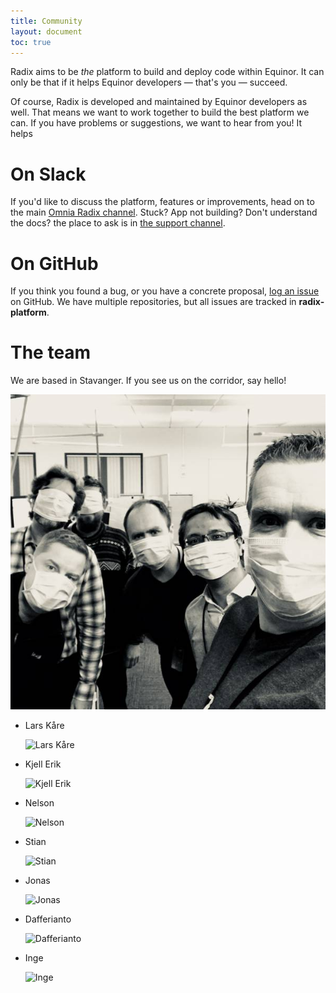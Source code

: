 ```yaml
---
title: Community
layout: document
toc: true
---
```


Radix aims to be _the_ platform to build and deploy code within Equinor. It can only be that if it helps Equinor developers — that's you — succeed.

Of course, Radix is developed and maintained by Equinor developers as well. That means we want to work together to build the best platform we can. If you have problems or suggestions, we want to hear from you! It helps

# On Slack

If you'd like to discuss the platform, features or improvements, head on to the main [Omnia Radix channel](https://equinor.slack.com/messages/C8U7XGGAJ). Stuck? App not building? Don't understand the docs? the place to ask is in [the support channel](https://equinor.slack.com/messages/CBKM6N2JY).

# On GitHub

If you think you found a bug, or you have a concrete proposal, [log an issue](https://github.com/Statoil/radix-platform/issues) on GitHub. We have multiple repositories, but all issues are tracked in **radix-platform**.

# The team

We are based in Stavanger. If you see us on the corridor, say hello!

![Radix Team](images/radix-team.jpg)

- Lars Kåre

  ![Lars Kåre](https://ca.slack-edge.com/T02JL00JU-U034H5BAE-1b3bb62a5396-72)

- Kjell Erik

  ![Kjell Erik](https://ca.slack-edge.com/T02JL00JU-U046ATQCH-73c57fbcc78a-72)

- Nelson

  ![Nelson](https://ca.slack-edge.com/T02JL00JU-U9NTD5935-43efc6fc12b6-72)

- Stian

  ![Stian](https://ca.slack-edge.com/T02JL00JU-UA1ENCUDR-c28a6459bcfe-72)

- Jonas

  ![Jonas](https://ca.slack-edge.com/T02JL00JU-U2BGZF16E-d9cd9ab419e1-72)

- Dafferianto

  ![Dafferianto](https://ca.slack-edge.com/T02JL00JU-U927B0PG9-565780daa1ee-72)

- Inge

  ![Inge](https://ca.slack-edge.com/T02JL00JU-U03L84USJ-g762ddbe2175-72)
